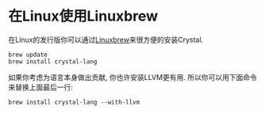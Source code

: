 # 在Linux使用Linuxbrew

在Linux的发行版你可以通过[Linuxbrew](http://linuxbrew.sh/)来很方便的安装Crystal.

```
brew update
brew install crystal-lang
```

如果你考虑为语言本身做出贡献, 你也许安装LLVM更有用. 所以你可以用下面命令来替换上面最后一行:

```
brew install crystal-lang --with-llvm
```
